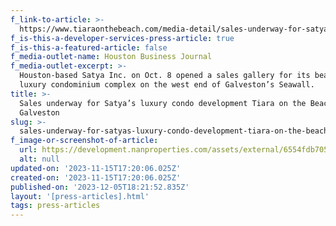 ```yaml
---
f_link-to-article: >-
  https://www.tiaraonthebeach.com/media-detail/sales-underway-for-satyas-luxury-condo-development-tiara-on-the-beach-in-galveston
f_is-this-a-developer-services-press-article: true
f_is-this-a-featured-article: false
f_media-outlet-name: Houston Business Journal
f_media-outlet-excerpt: >-
  Houston-based Satya Inc. on Oct. 8 opened a sales gallery for its beachfront
  luxury condominium complex on the west end of Galveston’s Seawall.
title: >-
  Sales underway for Satya’s luxury condo development Tiara on the Beach in
  Galveston
slug: >-
  sales-underway-for-satyas-luxury-condo-development-tiara-on-the-beach-in-galveston
f_image-or-screenshot-of-article:
  url: https://development.nanproperties.com/assets/external/6554fdb7059554ad00e6db0c_screenshot202023-11-1620011944.png
  alt: null
updated-on: '2023-11-15T17:20:06.025Z'
created-on: '2023-11-15T17:20:06.025Z'
published-on: '2023-12-05T18:21:52.835Z'
layout: '[press-articles].html'
tags: press-articles
---
```



